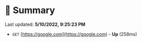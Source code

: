# 📖 Summary
Last updated: **5/10/2022, 9:25:23 PM**

- `GET` [https://google.com](https://google.com) - **Up** (258ms)
